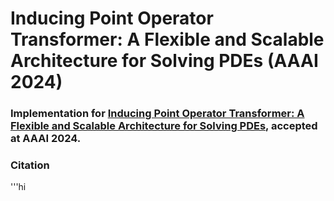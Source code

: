 # Inducing Point Operator Transformer: A Flexible and Scalable Architecture for Solving PDEs (AAAI 2024)

### Implementation for [Inducing Point Operator Transformer: A Flexible and Scalable Architecture for Solving PDEs](https://), accepted at AAAI 2024. 

### Citation
'''hi
